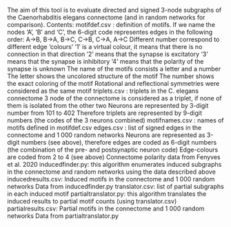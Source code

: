 The aim of this tool is to evaluate directed and signed 3-node subgraphs of the Caenorhabditis elegans connectome (and in random networks for comparison).
Contents:
motifdef.csv : definition of motifs. 
  If we name the nodes ‘A’, ‘B’ and ‘C’, the 6-digit code representes edges in the following order: A->B, B->A, B->C, C->B, C->A, A->C
  Different number correspond to different edge ‘colours’
    ‘1’ is a virtual colour, it means that there is no connection in that direction
    ‘2’ means that the synapse is excitatory
    ‘3’ means that the synapse is inhibitory
    ‘4’ means that the polarity of the synapse is unknown
  The name of the motifs consists a letter and a number
    The letter shows the uncolored structure of the motif
    The number shows the exact coloring of the motif
  Rotational and reflectional symmetries were considered as the same motif
triplets.csv : triplets in the C. elegans connectome
  3 node of the connectome is considered as a triplet, if none of them is isolated from the other two
  Neurons are represented by 3-digit number from 101 to 402
    Therefore triplets are represented by 9-digit numbers (the codes of the 3 neurons combined)
motifnames.csv : names of motifs defined in motifdef.csv
edges.csv : list of signed edges in the connectome and 1 000 random networks
  Neurons are represented as 3-digit numbers (see above), therefore edges are coded as 6-digit numbers (the combination of the pre- and postsynaptic neuron code)
  Edge-colours are coded from 2 to 4 (see above)
  Connectome polarity data from Fenyves et al. 2020
inducedfinder.py: this algorithm enumerates induced subgraphs in the connectome and random networks using the data described above
inducedresults.csv: Induced motifs in the connectome and 1 000 random networks
  Data from inducedfinder.py
translator.csv: list of partial subgraphs in each induced motif
partialtranslator.py: this algorithm translates the induced results to partial motif counts (using translator.csv)
partialresults.csv: Partial motifs in the connectome and 1 000 random networks
  Data from partialtranslator.py
